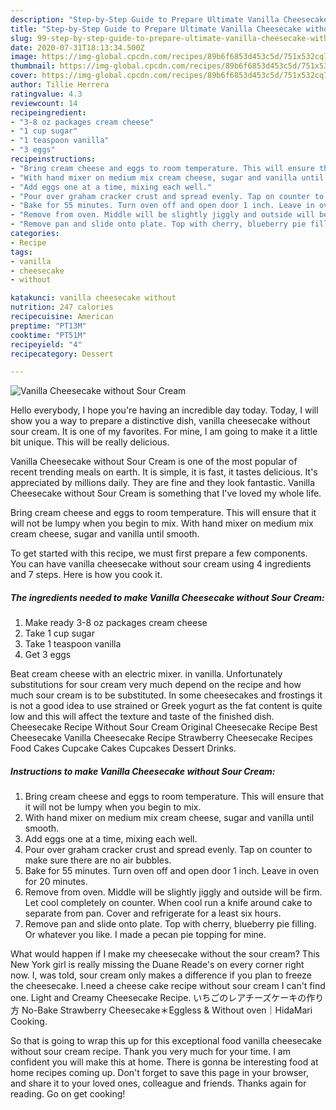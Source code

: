 ```yaml
---
description: "Step-by-Step Guide to Prepare Ultimate Vanilla Cheesecake without Sour Cream"
title: "Step-by-Step Guide to Prepare Ultimate Vanilla Cheesecake without Sour Cream"
slug: 99-step-by-step-guide-to-prepare-ultimate-vanilla-cheesecake-without-sour-cream
date: 2020-07-31T18:13:34.500Z
image: https://img-global.cpcdn.com/recipes/89b6f6853d453c5d/751x532cq70/vanilla-cheesecake-without-sour-cream-recipe-main-photo.jpg
thumbnail: https://img-global.cpcdn.com/recipes/89b6f6853d453c5d/751x532cq70/vanilla-cheesecake-without-sour-cream-recipe-main-photo.jpg
cover: https://img-global.cpcdn.com/recipes/89b6f6853d453c5d/751x532cq70/vanilla-cheesecake-without-sour-cream-recipe-main-photo.jpg
author: Tillie Herrera
ratingvalue: 4.3
reviewcount: 14
recipeingredient:
- "3-8 oz packages cream cheese"
- "1 cup sugar"
- "1 teaspoon vanilla"
- "3 eggs"
recipeinstructions:
- "Bring cream cheese and eggs to room temperature. This will ensure that it will not be lumpy when you begin to mix."
- "With hand mixer on medium mix cream cheese, sugar and vanilla until smooth."
- "Add eggs one at a time, mixing each well."
- "Pour over graham cracker crust and spread evenly. Tap on counter to make sure there are no air bubbles."
- "Bake for 55 minutes. Turn oven off and open door 1 inch. Leave in oven for 20 minutes."
- "Remove from oven. Middle will be slightly jiggly and outside will be firm. Let cool completely on counter. When cool run a knife around cake to separate from pan. Cover and refrigerate for a least six hours."
- "Remove pan and slide onto plate. Top with cherry, blueberry pie filling. Or whatever you like. I made a pecan pie topping for mine."
categories:
- Recipe
tags:
- vanilla
- cheesecake
- without

katakunci: vanilla cheesecake without 
nutrition: 247 calories
recipecuisine: American
preptime: "PT13M"
cooktime: "PT51M"
recipeyield: "4"
recipecategory: Dessert

---
```



![Vanilla Cheesecake without Sour Cream](https://img-global.cpcdn.com/recipes/89b6f6853d453c5d/751x532cq70/vanilla-cheesecake-without-sour-cream-recipe-main-photo.jpg)

Hello everybody, I hope you're having an incredible day today. Today, I will show you a way to prepare a distinctive dish, vanilla cheesecake without sour cream. It is one of my favorites. For mine, I am going to make it a little bit unique. This will be really delicious.

Vanilla Cheesecake without Sour Cream is one of the most popular of recent trending meals on earth. It is simple, it is fast, it tastes delicious. It's appreciated by millions daily. They are fine and they look fantastic. Vanilla Cheesecake without Sour Cream is something that I've loved my whole life.

Bring cream cheese and eggs to room temperature. This will ensure that it will not be lumpy when you begin to mix. With hand mixer on medium mix cream cheese, sugar and vanilla until smooth.


To get started with this recipe, we must first prepare a few components. You can have vanilla cheesecake without sour cream using 4 ingredients and 7 steps. Here is how you cook it.

<!--inarticleads1-->

##### The ingredients needed to make Vanilla Cheesecake without Sour Cream:

1. Make ready 3-8 oz packages cream cheese
1. Take 1 cup sugar
1. Take 1 teaspoon vanilla
1. Get 3 eggs


Beat cream cheese with an electric mixer. in vanilla. Unfortunately substitutions for sour cream very much depend on the recipe and how much sour cream is to be substituted. In some cheesecakes and frostings it is not a good idea to use strained or Greek yogurt as the fat content is quite low and this will affect the texture and taste of the finished dish. Cheesecake Recipe Without Sour Cream Original Cheesecake Recipe Best Cheesecake Vanilla Cheesecake Recipe Strawberry Cheesecake Recipes Food Cakes Cupcake Cakes Cupcakes Dessert Drinks. 

<!--inarticleads2-->

##### Instructions to make Vanilla Cheesecake without Sour Cream:

1. Bring cream cheese and eggs to room temperature. This will ensure that it will not be lumpy when you begin to mix.
1. With hand mixer on medium mix cream cheese, sugar and vanilla until smooth.
1. Add eggs one at a time, mixing each well.
1. Pour over graham cracker crust and spread evenly. Tap on counter to make sure there are no air bubbles.
1. Bake for 55 minutes. Turn oven off and open door 1 inch. Leave in oven for 20 minutes.
1. Remove from oven. Middle will be slightly jiggly and outside will be firm. Let cool completely on counter. When cool run a knife around cake to separate from pan. Cover and refrigerate for a least six hours.
1. Remove pan and slide onto plate. Top with cherry, blueberry pie filling. Or whatever you like. I made a pecan pie topping for mine.


What would happen if I make my cheesecake without the sour cream? This New York girl is really missing the Duane Reade&#39;s on every corner right now. I, was told, sour cream only makes a difference if you plan to freeze the cheesecake. I.need a cheese cake recipe without sour cream I can&#39;t find one. Light and Creamy Cheesecake Recipe. いちごのレアチーズケーキの作り方 No-Bake Strawberry Cheesecake＊Eggless &amp; Without oven｜HidaMari Cooking. 

So that is going to wrap this up for this exceptional food vanilla cheesecake without sour cream recipe. Thank you very much for your time. I am confident you will make this at home. There is gonna be interesting food at home recipes coming up. Don't forget to save this page in your browser, and share it to your loved ones, colleague and friends. Thanks again for reading. Go on get cooking!
